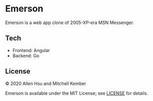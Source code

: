 # Emerson

Emerson is a web app clone of 2005-XP-era MSN Messenger.

## Tech

- Frontend: Angular
- Backend: Go

## License

© 2020 Allen Hsu and Mitchell Kember

Emerson is available under the MIT License; see [LICENSE](LICENSE.md) for details.
